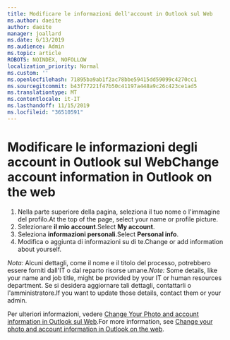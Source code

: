 ```yaml
---
title: Modificare le informazioni dell'account in Outlook sul Web
ms.author: daeite
author: daeite
manager: joallard
ms.date: 6/13/2019
ms.audience: Admin
ms.topic: article
ROBOTS: NOINDEX, NOFOLLOW
localization_priority: Normal
ms.custom: ''
ms.openlocfilehash: 71895ba9ab1f2ac78bbe59415dd59099c4270cc1
ms.sourcegitcommit: b43f77221f47b50c41197a448a9c26c423ce1ad5
ms.translationtype: MT
ms.contentlocale: it-IT
ms.lasthandoff: 11/15/2019
ms.locfileid: "36510591"
---
```

# <a name="change-account-information-in-outlook-on-the-web"></a><span data-ttu-id="47dea-102">Modificare le informazioni degli account in Outlook sul Web</span><span class="sxs-lookup"><span data-stu-id="47dea-102">Change account information in Outlook on the web</span></span>

1. <span data-ttu-id="47dea-103">Nella parte superiore della pagina, seleziona il tuo nome o l'immagine del profilo.</span><span class="sxs-lookup"><span data-stu-id="47dea-103">At the top of the page, select your name or profile picture.</span></span>
1. <span data-ttu-id="47dea-104">Selezionare **il mio account**.</span><span class="sxs-lookup"><span data-stu-id="47dea-104">Select **My account**.</span></span>
1. <span data-ttu-id="47dea-105">Seleziona **informazioni personali**.</span><span class="sxs-lookup"><span data-stu-id="47dea-105">Select **Personal info**.</span></span>
1. <span data-ttu-id="47dea-106">Modifica o aggiunta di informazioni su di te.</span><span class="sxs-lookup"><span data-stu-id="47dea-106">Change or add information about yourself.</span></span>

<span data-ttu-id="47dea-107">*Nota:* Alcuni dettagli, come il nome e il titolo del processo, potrebbero essere forniti dall'IT o dal reparto risorse umane.</span><span class="sxs-lookup"><span data-stu-id="47dea-107">*Note:* Some details, like your name and job title, might be provided by your IT or human resources department.</span></span> <span data-ttu-id="47dea-108">Se si desidera aggiornare tali dettagli, contattarli o l'amministratore.</span><span class="sxs-lookup"><span data-stu-id="47dea-108">If you want to update those details, contact them or your admin.</span></span>

<span data-ttu-id="47dea-109">Per ulteriori informazioni, vedere [Change Your Photo and account information in Outlook sul Web](https://support.office.com/article/b2dbb289-851d-4bed-93c3-3e136f5659ec).</span><span class="sxs-lookup"><span data-stu-id="47dea-109">For more information, see [Change your photo and account information in Outlook on the web](https://support.office.com/article/b2dbb289-851d-4bed-93c3-3e136f5659ec).</span></span>